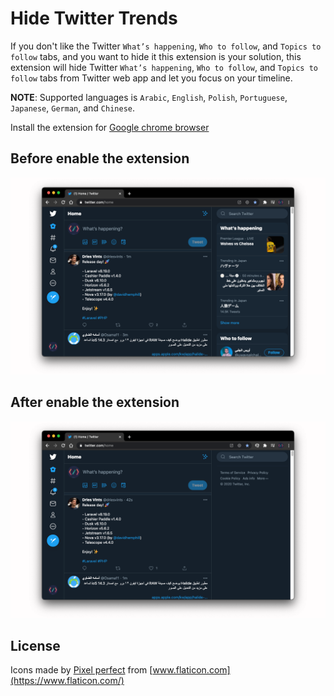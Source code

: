 # Hide Twitter Trends

If you don't like the Twitter `What’s happening`, `Who to follow`, and `Topics to follow` tabs, and you want to hide it this extension is your solution, this extension will hide Twitter `What’s happening`, `Who to follow`, and `Topics to follow` tabs from Twitter web app and let you focus on your timeline.

**NOTE**: Supported languages is `Arabic`, `English`, `Polish`, `Portuguese`, `Japanese`, `German`, and `Chinese`.

Install the extension for [Google chrome browser](https://chrome.google.com/webstore/detail/hide-twitter-trends/lapmncfnibdclongbkleadoicnkhknia?hl=en&authuser=0)

## Before enable the extension

![before](img/before.png)

## After enable the extension

![after](img/after.png)

## License

Icons made by [Pixel perfect](https://icon54.com/) from [www.flaticon.com](https://www.flaticon.com/)
